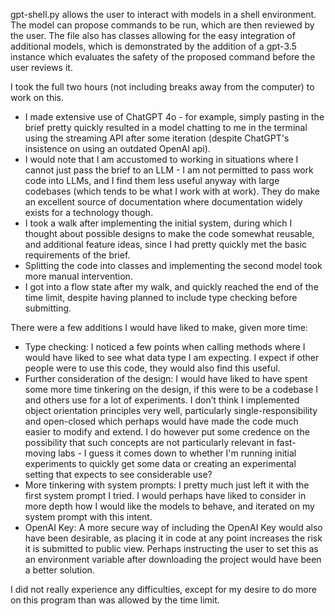 gpt-shell.py allows the user to interact with models in a shell environment. The model can propose commands to be run, which are then reviewed by the user. The file also has classes allowing for the easy integration of additional models, which is demonstrated by the addition of a gpt-3.5 instance which evaluates the safety of the proposed command before the user reviews it. 

I took the full two hours (not including breaks away from the computer) to work on this. 

* I made extensive use of ChatGPT 4o - for example, simply pasting in the brief pretty quickly resulted in a model chatting to me in the terminal using the streaming API after some iteration (despite ChatGPT's insistence on using an outdated OpenAI api).
* I would note that I am accustomed to working in situations where I cannot just pass the brief to an LLM - I am not permitted to pass work code into LLMs, and I find them less useful anyway with large codebases (which tends to be what I work with at work). They do make an excellent source of documentation where documentation widely exists for a technology though.
* I took a walk after implementing the initial system, during which I thought about possible designs to make the code somewhat reusable, and additional feature ideas, since I had pretty quickly met the basic requirements of the brief.
* Splitting the code into classes and implementing the second model took more manual intervention.
* I got into a flow state after my walk, and quickly reached the end of the time limit, despite having planned to include type checking before submitting.

There were a few additions I would have liked to make, given more time:

* Type checking: I noticed a few points when calling methods where I would have liked to see what data type I am expecting. I expect if other people were to use this code, they would also find this useful.
* Further consideration of the design: I would have liked to have spent some more time tinkering on the design, if this were to be a codebase I and others use for a lot of experiments. I don’t think I implemented object orientation principles very well, particularly single-responsibility and open-closed which perhaps would have made the code much easier to modify and extend. I do however put some credence on the possibility that such concepts are not particularly relevant in fast-moving labs - I guess it comes down to whether I'm running initial experiments to quickly get some data or creating an experimental setting that expects to see considerable use?
* More tinkering with system prompts: I pretty much just left it with the first system prompt I tried. I would perhaps have liked to consider in more depth how I would like the models to behave, and iterated on my system prompt with this intent.
* OpenAI Key: A more secure way of including the OpenAI Key would also have been desirable, as placing it in code at any point increases the risk it is submitted to public view. Perhaps instructing the user to set this as an environment variable after downloading the project would have been a better solution.

I did not really experience any difficulties, except for my desire to do more on this program than was allowed by the time limit.

